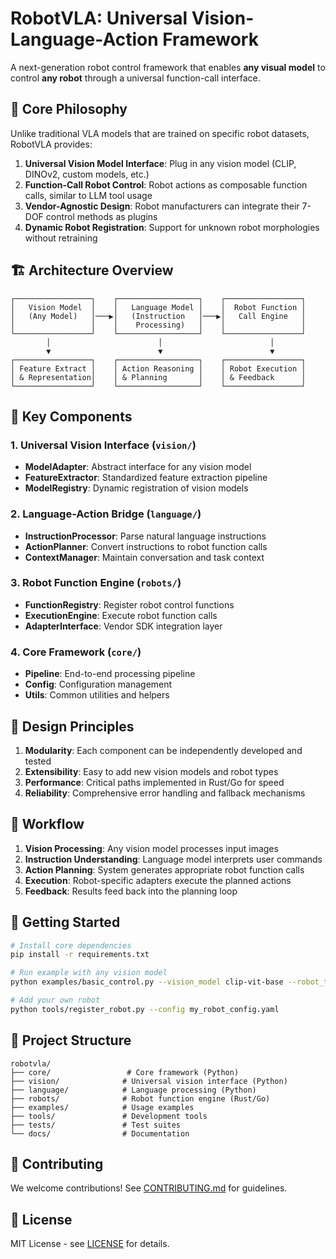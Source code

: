 # RobotVLA: Universal Vision-Language-Action Framework

A next-generation robot control framework that enables **any visual model** to control **any robot** through a universal function-call interface.

## 🚀 Core Philosophy

Unlike traditional VLA models that are trained on specific robot datasets, RobotVLA provides:

1. **Universal Vision Model Interface**: Plug in any vision model (CLIP, DINOv2, custom models, etc.)
2. **Function-Call Robot Control**: Robot actions as composable function calls, similar to LLM tool usage
3. **Vendor-Agnostic Design**: Robot manufacturers can integrate their 7-DOF control methods as plugins
4. **Dynamic Robot Registration**: Support for unknown robot morphologies without retraining

## 🏗️ Architecture Overview

```
┌─────────────────┐    ┌──────────────────┐    ┌─────────────────┐
│   Vision Model  │    │   Language Model │    │  Robot Function │
│   (Any Model)   │───▶│   (Instruction   │───▶│   Call Engine   │
│                 │    │    Processing)   │    │                 │
└─────────────────┘    └──────────────────┘    └─────────────────┘
        │                        │                        │
        ▼                        ▼                        ▼
┌─────────────────┐    ┌──────────────────┐    ┌─────────────────┐
│ Feature Extract │    │ Action Reasoning │    │ Robot Execution │
│ & Representation│    │ & Planning       │    │ & Feedback      │
└─────────────────┘    └──────────────────┘    └─────────────────┘
```

## 🔧 Key Components

### 1. Universal Vision Interface (`vision/`)
- **ModelAdapter**: Abstract interface for any vision model
- **FeatureExtractor**: Standardized feature extraction pipeline  
- **ModelRegistry**: Dynamic registration of vision models

### 2. Language-Action Bridge (`language/`)
- **InstructionProcessor**: Parse natural language instructions
- **ActionPlanner**: Convert instructions to robot function calls
- **ContextManager**: Maintain conversation and task context

### 3. Robot Function Engine (`robots/`)
- **FunctionRegistry**: Register robot control functions
- **ExecutionEngine**: Execute robot function calls
- **AdapterInterface**: Vendor SDK integration layer

### 4. Core Framework (`core/`)
- **Pipeline**: End-to-end processing pipeline
- **Config**: Configuration management
- **Utils**: Common utilities and helpers

## 🎯 Design Principles

1. **Modularity**: Each component can be independently developed and tested
2. **Extensibility**: Easy to add new vision models and robot types
3. **Performance**: Critical paths implemented in Rust/Go for speed
4. **Reliability**: Comprehensive error handling and fallback mechanisms

## 🔄 Workflow

1. **Vision Processing**: Any vision model processes input images
2. **Instruction Understanding**: Language model interprets user commands  
3. **Action Planning**: System generates appropriate robot function calls
4. **Execution**: Robot-specific adapters execute the planned actions
5. **Feedback**: Results feed back into the planning loop

## 🚀 Getting Started

```bash
# Install core dependencies
pip install -r requirements.txt

# Run example with any vision model
python examples/basic_control.py --vision_model clip-vit-base --robot_type universal

# Add your own robot
python tools/register_robot.py --config my_robot_config.yaml
```

## 📁 Project Structure

```
robotvla/
├── core/                 # Core framework (Python)
├── vision/              # Universal vision interface (Python)  
├── language/            # Language processing (Python)
├── robots/              # Robot function engine (Rust/Go)
├── examples/            # Usage examples
├── tools/               # Development tools
├── tests/               # Test suites
└── docs/                # Documentation
```

## 🤝 Contributing

We welcome contributions! See [CONTRIBUTING.md](CONTRIBUTING.md) for guidelines.

## 📄 License

MIT License - see [LICENSE](LICENSE) for details. 